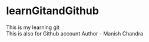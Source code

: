 # learnGitandGithub
This is my learning git<br>
This is also for Github account
Author - Manish Chandra
</br>
